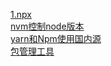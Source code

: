 [1.npx](./1.npx.md)  
[nvm控制node版本](./nvm控制node版本.md)  
[yarn和Npm使用国内源](./yarn和Npm使用国内源.md)  
[包管理工具](./包管理工具.md)